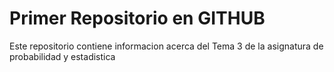 # Primer Repositorio en GITHUB

Este repositorio contiene informacion acerca del Tema 3 de la asignatura de probabilidad y estadistica